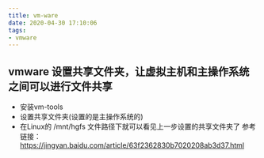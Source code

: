 ```yaml
---
title: vm-ware
date: 2020-04-30 17:10:06
tags: 
- vmware
---
```

## vmware 设置共享文件夹，让虚拟主机和主操作系统之间可以进行文件共享
- 安装vm-tools
- 设置共享文件夹(设置的是主操作系统的)
- 在Linux的 /mnt/hgfs 文件路径下就可以看见上一步设置的共享文件夹了
参考链接：https://jingyan.baidu.com/article/63f2362830b7020208ab3d37.html